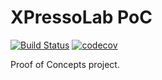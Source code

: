# XPressoLab PoC

[![Build Status](https://travis-ci.org/xpressolab/xpresso-poc.svg?branch=master)](https://travis-ci.org/xpressolab/xpresso-poc) [![codecov](https://codecov.io/gh/xpressolab/xpresso-poc/branch/master/graph/badge.svg)](https://codecov.io/gh/xpressolab/xpresso-poc)

Proof of Concepts project. 
